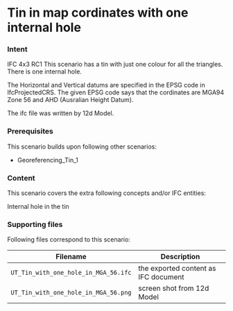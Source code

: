 
# Tin in map cordinates with one internal hole 

### Intent

IFC 4x3 RC1
This scenario has a tin with just one colour for all the triangles. 
There is one internal hole.

The Horizontal and Vertical datums are specified in the EPSG code in IfcProjectedCRS.
The given EPSG code says that the cordinates are  MGA94 Zone 56 and AHD (Ausralian Height Datum).

The ifc file was written by 12d Model. 

### Prerequisites

This scenario builds upon following other scenarios:

- Georeferencing_Tin_1

### Content

This scenario covers the extra following concepts and/or IFC entities:

Internal hole in the tin

### Supporting files

Following files correspond to this scenario:

| Filename                             | Description                               |
|--------------------------------------|-------------------------------------------|
| `UT_Tin_with_one_hole_in_MGA_56.ifc` | the exported content as IFC document      |
| `UT_Tin_with_one_hole_in_MGA_56.png` | screen shot from 12d Model                |

